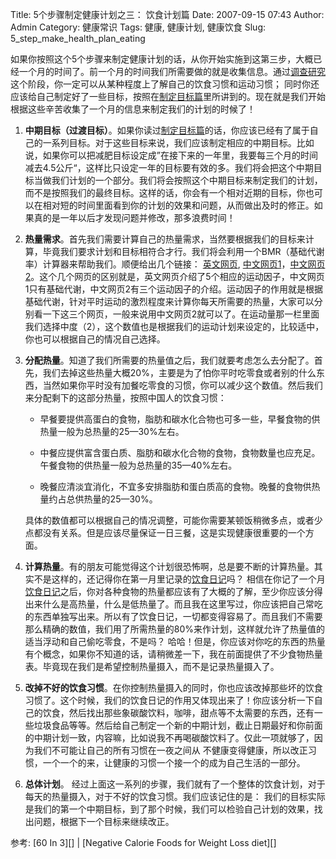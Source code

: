 Title: 5个步骤制定健康计划之三： 饮食计划篇
Date: 2007-09-15 07:43
Author: Admin
Category: 健康常识
Tags: 健康, 健康计划, 健康饮食
Slug: 5_step_make_health_plan_eating

如果你按照这个5个步骤来制定健康计划的话，从你开始实施到这第三步，大概已经一个月的时间了。前一个月的时间我们所需要做的就是收集信息。通过[调查研究][]这个阶段，你一定可以从某种程度上了解自己的饮食习惯和运动习惯；
同时你还应该给自己制定好了一些目标，按照在[制定目标篇][]里所讲到的。现在就是我们开始根据这些辛苦收集了一个月的信息来制定我们的计划的时候了！

1.  **中期目标（过渡目标）**。如果你读过[制定目标篇][]的话，你应该已经有了属于自己的一系列目标。对于这些目标来说，我们应该制定相应的中期目标。比如说，如果你可以把减肥目标设定成”在接下来的一年里，我要每三个月的时间减去4.5公斤“，这样比只设定一年的目标要有效的多。我们将会把这个中期目标当做我们计划的一个部分。我们将会按照这个中期目标来制定我们的计划，而不是按照我们的最终目标。这样的话，你会有一个相对近期的目标，你也可以在相对短的时间里面看到你的计划的效果和问题，从而做出及时的修正。如果真的是一年以后才发现问题并修改，那多浪费时间！
2.  **热量需求**。首先我们需要计算自己的热量需求，当然要根据我们的目标来计算，毕竟我们要求计划和目标相符合才行。我们将会利用一个BMR（基础代谢率）计算器来帮助我们。顺便给出几个链接：
    [英文网页][],
    [中文网页1][]，[中文网页2][]。这个几个网页的区别就是，英文网页介绍了5个相应的运动因子，中文网页1只有基础代谢，中文网页2有三个运动因子的介绍。运动因子的作用就是根据基础代谢，针对平时运动的激烈程度来计算你每天所需要的热量，大家可以分别看一下这三个网页，一般来说用中文网页2就可以了。在运动量那一栏里面我们选择中度（2），这个数值也是根据我们的运动计划来设定的，比较适中，你也可以根据自己的情况自己选择。
3.  **分配热量**。知道了我们所需要的热量值之后，我们就要考虑怎么去分配了。首先，我们去掉这些热量大概20%，主要是为了怕你平时吃零食或者别的什么东西，当然如果你平时没有加餐吃零食的习惯，你可以减少这个数值。然后我们来分配剩下的这部分热量，按照中国人的饮食习惯：

    </p>

    -   早餐要提供高蛋白的食物，脂肪和碳水化合物也可多一些，早餐食物的供热量一般为总热量的25—30%左右。

    </p>

    -   中餐应提供富含蛋白质、脂肪和碳水化合物的食物，食物数量也应充足。午餐食物的供热量一般为总热量的35—40%左右。

    </p>

    -   晚餐应清淡宜消化，不宜多安排脂肪和蛋白质高的食物。晚餐的食物供热量约占总供热量的25—30%。

    </p>
    <p>
    具体的数值都可以根据自己的情况调整，可能你需要某顿饭稍微多点，或者少点都没有关系。但是应该尽量保证一日三餐，这是实现健康很重要的一个方面。

4.  **计算热量**。有的朋友可能觉得这个计划很恐怖啊，总是要不断的计算热量。其实不是这样的，还记得你在第一月里记录的[饮食日记][]吗？
    相信在你记了一个月[饮食日记][]之后，你对各种食物的热量都应该有了大概的了解，至少你应该分得出来什么是高热量，什么是低热量了。而且我在这里写过，你应该把自己常吃的东西单独写出来。所以有了饮食日记，一切都变得容易了。而且我们不需要那么精确的数值，我们用了所需热量的80%来作计划，这样就允许了热量值的适当浮动和自己偷吃零食，不是吗？
    哈哈！但是，你应该对你吃的东西的热量有个概念，如果你不知道的话，请稍微差一下，我在前面提供了不少食物热量表。毕竟现在我们是希望控制热量摄入，而不是记录热量摄入了。
5.  **改掉不好的饮食习惯**。在你控制热量摄入的同时，你也应该改掉那些坏的饮食习惯了。这个时候，我们的饮食日记的作用又体现出来了！你应该分析一下自己的饮食，然后找出那些象碳酸饮料，咖啡，甜点等不太需要的东西，还有一些垃圾食品等等。然后给自己制定一个新的中期计划，截止日期最好和你前面的中期计划一致，内容嘛，比如说我不再喝碳酸饮料了。仅此一项就够了，因为我们不可能让自己的所有习惯在一夜之间从
    不健康变得健康，所以改正习惯，一个一个的来，让健康的习惯一个接一个的成为自己生活的一部分。
6.  **总体计划**。
    经过上面这一系列的步骤，我们就有了一个整体的饮食计划，对于每天的热量摄入，对于不好的饮食习惯。我们应该记住的是：
    我们的目标实际是我们的第一个中期目标，到了那个时候，我们可以检验自己计划的效果，找出问题，根据下一个目标来继续改正。

</p>
参考: [60 In 3][] | [Negative Calorie Foods for Weight Loss diet][]

  [调查研究]: http://www.quhuashuai.com/2007/09/5_step_make_health_plan_research/
  [制定目标篇]: http://www.quhuashuai.com/2007/09/5_step_make_health_plan_goals/
  [英文网页]: http://www.caloriesperhour.com/index_burn.html
  [中文网页1]: http://www.boohee.com/assessment/calcMetabolism.htm;jsessionid=CCD8D73C4A17521C4D1A5F8626B1CF66
  [中文网页2]: http://www.sph.org.tw/modules/news/images/bmica.html
  [饮食日记]: http://www.quhuashuai.com/2007/09/how_to_write_food_diary/
  [60 In 3]: http://www.60in3.com/2007/09/07/how-to-get-healthy-in-five-easy-steps-step-3-the-eating-plan/
  [Negative Calorie Foods for Weight Loss diet]: http://www.negativecaloriefoods.com/index1.html?hop=venalicium
